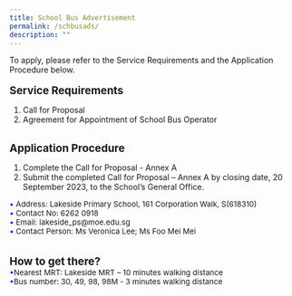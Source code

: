 ```yaml
---
title: School Bus Advertisement
permalink: /schbusads/
description: ""
---
```

To apply, please refer to the Service Requirements and the Application Procedure below.
<br><br>
<span style="font-size: 14pt;">
<b>Service Requirements</b></span><br>
<ol><li><a style="text-decoration: none" href="https://go.gov.sg/lsps-scbus"> Call for Proposal</a></li>
<li><a style="text-decoration: none" href="https://go.gov.sg/lsps-scbus-annexb"> Agreement for Appointment of School Bus Operator</a></li></ol><br>
<span style="font-size: 14pt;">
<b>Application Procedure</b></span><br>
<ol><li>Complete the <a style="text-decoration: none" href="https://go.gov.sg/lsps-scbus-annexa">Call for Proposal - Annex A</a></li>
<li>Submit the completed Call for Proposal – Annex A by closing date, 20 September 2023, to the School’s General Office.</li></ol>
<span style="font-size: 10pt;">
<span style="color:blue;">•</span> Address: Lakeside Primary School, 161 Corporation Walk, S(618310)<br>
<span style="color:blue;">•</span> Contact No: 6262 0918<br>
<span style="color:blue;">•</span> Email: lakeside_ps@moe.edu.sg<br>
<span style="color:blue;">•</span> Contact Person: Ms Veronica Lee; Ms Foo Mei Mei</span><br>
<br><br>
<span style="font-size: 14pt;">
<b>How to get there?</b></span><br>
<span style="font-size: 10pt;">
<span style="color:blue;">•</span>Nearest MRT: Lakeside MRT – 10 minutes walking distance<br>
<span style="color:blue;">•</span>Bus number: 30, 49, 98, 98M  - 3 minutes walking distance</span>